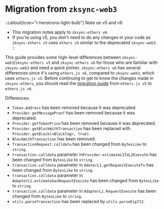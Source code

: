 # Migration from `zksync-web3`

::callout{icon="i-heroicons-light-bulb"}
Note on v5 and v6

- This migration notes apply to `zksync-ethers v6`.
- If you're using v5, you don't need to do any changes in your code as `zksync-ethers v5` uses `ethers v5`
similar to the deprecated `zksync-web3`.
::

This guide provides some high-level differences between `zksync-web3`/`zksync-ethers v5` and `zksync-ethers v6`
for those who are familiar with `zksync-web3` and need a quick primer. `zksync-ethers v6` has several differences
since it's using `ethers.js v6`, compared to `zksync-web3`, which uses `ethers.js v5`. Before continuing to get
to know the changes made in `zksync-ethers`, you should read the
[migration guide](https://docs.ethers.org/v6/migrating/) from `ethers.js v5` to `ethers.js v6`.

Differences:

- `Token.Address` has been removed because it was deprecated.
- `Provider.getMessageProof` has been removed because it was deprecated.
- `Provider.getTokenPrice` has been removed because it was deprecated.
- `Provider.getBlockWithTransaction` has been replaced with `Provider.getBlock(<BlockTag>, true)`.
- `BlockWithTransaction` has been removed.
- `TransactionRequest.calldata` has been changed from `BytesLike` to `string`.
- `transaction.calldata` parameter in`Provider.estimateL1ToL2Execute` has been changed from `BytesLike` to `string`.
- `transaction.calldata` parameter in `AdaterL1.getRequestExecuteTx` has been changed from `BytesLike` to `string`.
- `transaction.calldata` parameter in `AdapterL1.estimateGasRequestExecute` has been changed from `BytesLike` to `string`.
- `transaction.calldata` parameter in `AdapterL1.RequestExecute` has been changed from `BytesLike` to `string`.
- `utils.parseTransaction` has been replaced by `utils.parseEip712`.
